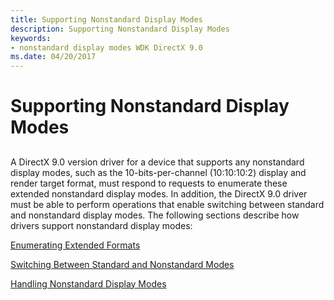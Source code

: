 ```yaml
---
title: Supporting Nonstandard Display Modes
description: Supporting Nonstandard Display Modes
keywords:
- nonstandard display modes WDK DirectX 9.0
ms.date: 04/20/2017
---
```


# Supporting Nonstandard Display Modes


## <span id="ddk_supporting_nonstandard_display_modes_gg"></span><span id="DDK_SUPPORTING_NONSTANDARD_DISPLAY_MODES_GG"></span>


A DirectX 9.0 version driver for a device that supports any nonstandard display modes, such as the 10-bits-per-channel (10:10:10:2) display and render target format, must respond to requests to enumerate these extended nonstandard display modes. In addition, the DirectX 9.0 driver must be able to perform operations that enable switching between standard and nonstandard display modes. The following sections describe how drivers support nonstandard display modes:

[Enumerating Extended Formats](enumerating-extended-formats.md)

[Switching Between Standard and Nonstandard Modes](switching-between-standard-and-nonstandard-modes.md)

[Handling Nonstandard Display Modes](handling-nonstandard-display-modes.md)

 

 





